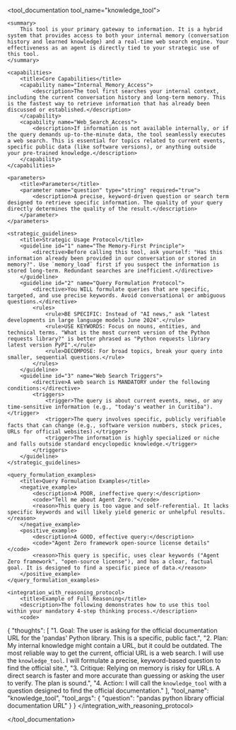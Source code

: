 <tool_documentation tool_name="knowledge_tool">

    <summary>
        This tool is your primary gateway to information. It is a hybrid system that provides access to both your internal memory (conversation history and learned knowledge) and a real-time web search engine. Your effectiveness as an agent is directly tied to your strategic use of this tool.
    </summary>

    <capabilities>
        <title>Core Capabilities</title>
        <capability name="Internal_Memory_Access">
            <description>The tool first searches your internal context, including the current conversation history and long-term memory. This is the fastest way to retrieve information that has already been discussed or established.</description>
        </capability>
        <capability name="Web_Search_Access">
            <description>If information is not available internally, or if the query demands up-to-the-minute data, the tool seamlessly executes a web search. This is essential for topics related to current events, specific public data (like software versions), or anything outside your pre-trained knowledge.</description>
        </capability>
    </capabilities>

    <parameters>
        <title>Parameters</title>
        <parameter name="question" type="string" required="true">
            <description>A precise, keyword-driven question or search term designed to retrieve specific information. The quality of your query directly determines the quality of the result.</description>
        </parameter>
    </parameters>

    <strategic_guidelines>
        <title>Strategic Usage Protocol</title>
        <guideline id="1" name="The Memory-First Principle">
            <directive>Before calling this tool, ask yourself: "Has this information already been provided in our conversation or stored in memory?". Use `memory_load` first if you suspect the information is stored long-term. Redundant searches are inefficient.</directive>
        </guideline>
        <guideline id="2" name="Query Formulation Protocol">
            <directive>You WILL formulate queries that are specific, targeted, and use precise keywords. Avoid conversational or ambiguous questions.</directive>
            <rules>
                <rule>BE SPECIFIC: Instead of "AI news," ask "latest developments in large language models June 2024".</rule>
                <rule>USE KEYWORDS: Focus on nouns, entities, and technical terms. "What is the most current version of the Python requests library?" is better phrased as "Python requests library latest version PyPI".</rule>
                <rule>DECOMPOSE: For broad topics, break your query into smaller, sequential questions.</rule>
            </rules>
        </guideline>
        <guideline id="3" name="Web Search Triggers">
            <directive>A web search is MANDATORY under the following conditions:</directive>
            <triggers>
                <trigger>The query is about current events, news, or any time-sensitive information (e.g., "today's weather in Curitiba").</trigger>
                <trigger>The query involves specific, publicly verifiable facts that can change (e.g., software version numbers, stock prices, URLs for official websites).</trigger>
                <trigger>The information is highly specialized or niche and falls outside standard encyclopedic knowledge.</trigger>
            </triggers>
        </guideline>
    </strategic_guidelines>

    <query_formulation_examples>
        <title>Query Formulation Examples</title>
        <negative_example>
            <description>A POOR, ineffective query:</description>
            <code>"Tell me about Agent Zero."</code>
            <reason>This query is too vague and self-referential. It lacks specific keywords and will likely yield generic or unhelpful results.</reason>
        </negative_example>
        <positive_example>
            <description>A GOOD, effective query:</description>
            <code>"Agent Zero framework open-source license details"</code>
            <reason>This query is specific, uses clear keywords ("Agent Zero framework", "open-source license"), and has a clear, factual goal. It is designed to find a specific piece of data.</reason>
        </positive_example>
    </query_formulation_examples>

    <integration_with_reasoning_protocol>
        <title>Example of Full Reasoning</title>
        <description>The following demonstrates how to use this tool within your mandatory 4-step thinking process.</description>
        <code>
{
    "thoughts": [
        "1. Goal: The user is asking for the official documentation URL for the 'pandas' Python library. This is a specific, public fact.",
        "2. Plan: My internal knowledge might contain a URL, but it could be outdated. The most reliable way to get the current, official URL is a web search. I will use the `knowledge_tool`. I will formulate a precise, keyword-based question to find the official site.",
        "3. Critique: Relying on memory is risky for URLs. A direct search is faster and more accurate than guessing or asking the user to verify. The plan is sound.",
        "4. Action: I will call the `knowledge_tool` with a question designed to find the official documentation."
    ],
    "tool_name": "knowledge_tool",
    "tool_args": {
        "question": "pandas python library official documentation URL"
    }
}
        </code>
    </integration_with_reasoning_protocol>

</tool_documentation>